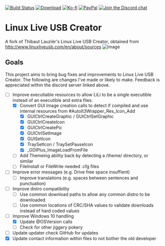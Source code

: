 [![Build Status](https://img.shields.io/github/workflow/status/rcmaehl/LinuxLiveUSBCreator/lili)](https://github.com/rcmaehl/LinuxLiveUSBCreator/actions?query=workflow%3Alili)
[![Download](https://img.shields.io/github/v/release/rcmaehl/LinuxLiveUSBCreator)](https://github.com/rcmaehl/LinuxLiveUSBCreator/releases/latest/)
[![Ko-fi](https://img.shields.io/badge/Support%20me%20on-Ko--fi-FF5E5B.svg?logo=ko-fi)](https://ko-fi.com/rcmaehl)
[![PayPal](https://img.shields.io/badge/Donate%20on-PayPal-00457C.svg?logo=paypal)](https://paypal.me/rhsky)
[![Join the Discord chat](https://img.shields.io/badge/Discord-chat-7289da.svg?&logo=discord)](https://discord.gg/uBnBcBx)


# Linux Live USB Creator
A fork of Thibaut Lauzièr's Linux Live USB Creator, obtained from http://www.linuxliveusb.com/en/about/sources
![image](https://user-images.githubusercontent.com/716581/115981054-1358e080-a55f-11eb-9450-93f93ac25b5e.png)


## Goals
This project aims to bring bug fixes and improvements to Linux Live USB Creator. The following are changes I've made or likely to make. Feedback is appreciated within the discord server linked above.

- [ ] Improve executiable resources to allow LiLi to be a single executible instead of an executible and extra files.
    - [x] Convert GUI Image creation calls to detect if compiled and use internal resources from #AutoIt3Wrapper_Res_Icon_Add
        - [x] GUICtrlCreateGraphic / GUICtrlSetGraphic
        - [x] GUICtrlCreateIcon
        - [x] GUICtrlCreatePic
        - [x] GUICtrlSetImage
        - [x] GUISetIcon
        - [x] TraySetIcon / TraySetPauseIcon
        - [x] _GDIPlus_ImageLoadFromFile
    - [ ] Add Themeing ability back by detecting a /theme/ directory, or similar
    - [ ] FileInstall or FileWrite needed .cfg files
- [ ] Improve error messages (e.g. Drive free space insuffient)
    - [ ] Improve translations (e.g. spaces between sentences and punctuation)
- [ ] Improve distro compatibility
    - [ ] Use common download paths to allow any common distro to be downloaded
    - [ ] Use common locations of CRC/SHA values to validate downloads instead of hard coded values
- [ ] Improve Windows 10 handling
    - [x] Update @OSVersion calls
    - [ ] Check for other jiggery pokery
- [ ] Update updater check GitHub for updates
- [x] Update contact information within files to not bother the old developer
